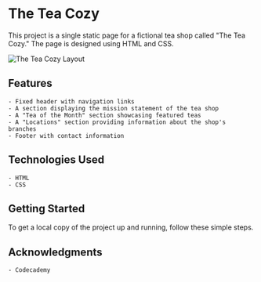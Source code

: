 # The Tea Cozy

This project is a single static page for a fictional tea shop called "The Tea Cozy." The page is designed using HTML and CSS.

![The Tea Cozy Layout](docuementation/img-tea-cozy-redline.jpg)

## Features

    - Fixed header with navigation links
    - A section displaying the mission statement of the tea shop
    - A "Tea of the Month" section showcasing featured teas
    - A "Locations" section providing information about the shop's branches
    - Footer with contact information

## Technologies Used

    - HTML
    - CSS

## Getting Started

To get a local copy of the project up and running, follow these simple steps.

## Acknowledgments

    - Codecademy 
